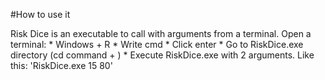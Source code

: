 #How to use it

Risk Dice is an executable to call with arguments from a terminal.
Open a terminal:
	* Windows + R
	* Write cmd
	* Click enter
	* Go to RiskDice.exe directory (cd command + <path>)
	* Execute RiskDice.exe with 2 arguments. Like this: 'RiskDice.exe 15 80'
